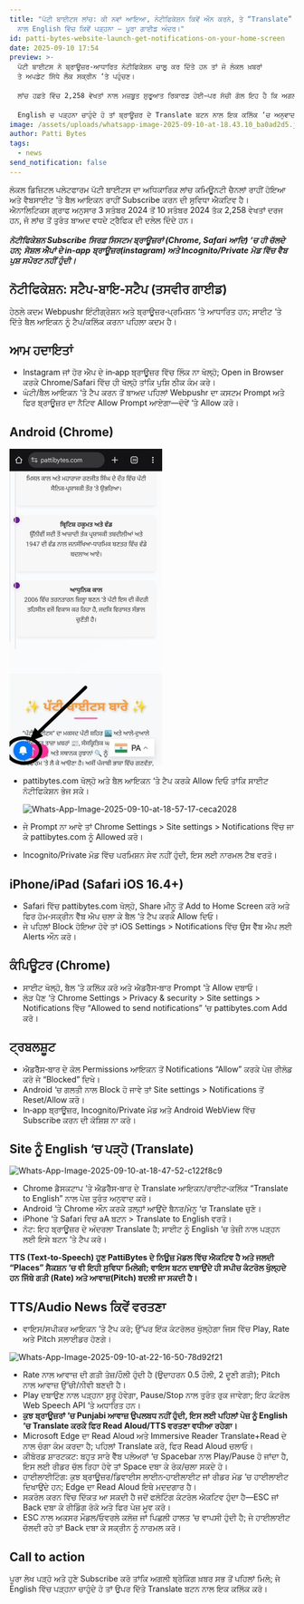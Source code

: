 ```yaml
---
title: "ਪੱਟੀ ਬਾਈਟਸ ਲਾਂਚ: ਕੀ ਨਵਾਂ ਆਇਆ, ਨੋਟੀਫਿਕੇਸ਼ਨ ਕਿਵੇਂ ਔਨ ਕਰਨੇ, ਤੇ “Translate”
  ਨਾਲ English ਵਿੱਚ ਕਿਵੇਂ ਪੜ੍ਹਨਾ — ਪੂਰਾ ਗਾਈਡ ਅੰਦਰ।"
id: patti-bytes-website-launch-get-notifications-on-your-home-screen
date: 2025-09-10 17:54
preview: >-
  ਪੱਟੀ ਬਾਈਟਸ ਨੇ ਬ੍ਰਾਊਜ਼ਰ‑ਆਧਾਰਿਤ ਨੋਟੀਫਿਕੇਸ਼ਨ ਚਾਲੂ ਕਰ ਦਿੱਤੇ ਹਨ ਤਾਂ ਜੋ ਲੋਕਲ ਖ਼ਬਰਾਂ
  ਤੇ ਅਪਡੇਟ ਸਿੱਧੇ ਲੌਕ ਸਕ੍ਰੀਨ ‘ਤੇ ਪਹੁੰਚਣ।

  ਲਾਂਚ ਹਫ਼ਤੇ ਵਿੱਚ 2,258 ਵੇਖਤਾਂ ਨਾਲ ਮਜ਼ਬੂਤ ਸ਼ੁਰੂਆਤ ਰਿਕਾਰਡ ਹੋਈ—ਪਰ ਸੱਚੀ ਗੱਲ ਇਹ ਹੈ ਕਿ ਅਗਲਾ ਵੱਡਾ ਅਪਡੇਟ ਸਭ ਤੋਂ ਪਹਿਲਾਂ ਕਿਸਦੇ ਫੋਨ ‘ਤੇ ਪਹੁੰਚੇਗਾ, ਇਹ ਫ਼ੈਸਲਾ ਇੱਕ Tap ਨਾਲ ਹੋ ਸਕਦਾ ਹੈ; ਪੂਰਾ ਲੇਖ ਖੋਲ੍ਹੋ ਅਤੇ ਨੋਟੀਫਿਕੇਸ਼ਨ ਔਨ ਕਰੋ।

  English ਚ ਪੜ੍ਹਨਾ ਚਾਹੁੰਦੇ ਹੋ ਤਾਂ ਬ੍ਰਾਊਜ਼ਰ ਦੇ Translate ਬਟਨ ਨਾਲ ਇਕ ਕਲਿੱਕ ‘ਚ ਅਨੁਵਾਦ ਕਰੋ।
image: /assets/uploads/whatsapp-image-2025-09-10-at-18.43.10_ba0ad2d5.jpg
author: Patti Bytes
tags:
  - news
send_notification: false
---
```

ਲੋਕਲ ਡਿਜ਼ਿਟਲ ਪਲੇਟਫਾਰਮ ਪੱਟੀ ਬਾਈਟਸ ਦਾ ਅਧਿਕਾਰਿਕ ਲਾਂਚ ਕਮਿਊਨਟੀ ਚੈਨਲਾਂ ਰਾਹੀਂ ਹੋਇਆ ਅਤੇ ਵੈਬਸਾਈਟ ‘ਤੇ ਬੈਲ ਆਇਕਨ ਰਾਹੀਂ Subscribe ਕਰਨ ਦੀ ਸੁਵਿਧਾ ਐਕਟਿਵ ਹੈ।\
ਐਨਾਲਿਟਿਕਸ ਗ੍ਰਾਫ ਅਨੁਸਾਰ 3 ਸਤੰਬਰ 2024 ਤੋਂ 10 ਸਤੰਬਰ 2024 ਤੱਕ 2,258 ਵੇਖਤਾਂ ਦਰਜ ਹਨ, ਜੋ ਲਾਂਚ ਤੋਂ ਤੁਰੰਤ ਬਾਅਦ ਵਧਦੇ ਟ੍ਰੈਫਿਕ ਦੀ ਦਲੇਲ ਦਿੰਦੇ ਹਨ।\
\
***ਨੋਟੀਫਿਕੇਸ਼ਨ Subscribe ਸਿਰਫ਼ ਸਿਸਟਮ ਬ੍ਰਾਊਜ਼ਰਾਂ (Chrome, Safari ਆਦਿ) ‘ਚ ਹੀ ਚੱਲਦੇ ਹਨ; ਸੋਸ਼ਲ ਐਪਾਂ ਦੇ in‑app ਬ੍ਰਾਊਜ਼ਰ(instagram) ਅਤੇ Incognito/Private ਮੋਡ ਵਿੱਚ ਵੈਬ ਪੁਸ਼ ਸਪੋਰਟ ਨਹੀਂ ਹੁੰਦੀ।***[](https://pushalert.co/documentation/browser-support)

## ਨੋਟੀਫਿਕੇਸ਼ਨ: ਸਟੈਪ‑ਬਾਇ‑ਸਟੈਪ (ਤਸਵੀਰ ਗਾਈਡ)

ਹੇਠਲੇ ਕਦਮ Webpushr ਇੰਟੀਗ੍ਰੇਸ਼ਨ ਅਤੇ ਬ੍ਰਾਊਜ਼ਰ‑ਪ੍ਰਮਿਸ਼ਨ ‘ਤੇ ਆਧਾਰਿਤ ਹਨ; ਸਾਈਟ ‘ਤੇ ਦਿੱਤੇ ਬੈਲ ਆਇਕਨ ਨੂੰ ਟੈਪ/ਕਲਿੱਕ ਕਰਨਾ ਪਹਿਲਾ ਕਦਮ ਹੈ।[](https://www.webpushr.com/docs/manual-integration)

## ਆਮ ਹਦਾਇਤਾਂ

* Instagram ਜਾਂ ਹੋਰ ਐਪ ਦੇ in‑app ਬ੍ਰਾਊਜ਼ਰ ਵਿੱਚ ਲਿੰਕ ਨਾ ਖੋਲ੍ਹੋ; Open in Browser ਕਰਕੇ Chrome/Safari ਵਿੱਚ ਹੀ ਖੋਲ੍ਹੋ ਤਾਂਕਿ ਪੁਸ਼ਿ ਠੀਕ ਕੰਮ ਕਰੇ।[](http://docs.pushowl.com/en/articles/2320685-in-app-browsers-from-social-media-apps-don-t-load-the-required-code-to-collect-web-push-subscribers)
* ਘੰਟੀ/ਬੈਲ ਆਇਕਨ ‘ਤੇ ਟੈਪ ਕਰਨ ਤੋਂ ਬਾਅਦ ਪਹਿਲਾਂ Webpushr ਦਾ ਕਸਟਮ Prompt ਅਤੇ ਫਿਰ ਬ੍ਰਾਊਜ਼ਰ ਦਾ ਨੈਟਿਵ Allow Prompt ਆਏਗਾ—ਦੋਵੇਂ ‘ਤੇ Allow ਕਰੋ।[](https://www.webpushr.com/customizable-prompts)

## Android (Chrome)

<!--StartFragment-->

![](/assets/uploads/e513013f-3416-4ef6-862b-863163b0f4ac.jpeg)

<!--EndFragment-->

* pattibytes.com ਖੋਲ੍ਹੋ ਅਤੇ ਬੈਲ ਆਇਕਨ ‘ਤੇ ਟੈਪ ਕਰਕੇ Allow ਦਿਓ ਤਾਂਕਿ ਸਾਈਟ ਨੋਟੀਫਿਕੇਸ਼ਨ ਭੇਜ ਸਕੇ।<!--StartFragment-->

  ![Whats-App-Image-2025-09-10-at-18-57-17-ceca2028](https://i.ibb.co/MyR2nSgN/Whats-App-Image-2025-09-10-at-18-57-17-ceca2028.jpg)
* ਜੇ Prompt ਨਾ ਆਵੇ ਤਾਂ Chrome Settings > Site settings > Notifications ਵਿੱਚ ਜਾ ਕੇ pattibytes.com ਨੂੰ Allowed ਕਰੋ।[](https://www.engagelab.com/blog/how-to-enable-chrome-notifications-in-three-ways)
* Incognito/Private ਮੋਡ ਵਿੱਚ ਪਰਮਿਸ਼ਨ ਸੇਵ ਨਹੀਂ ਹੁੰਦੀ, ਇਸ ਲਈ ਨਾਰਮਲ ਟੈਬ ਵਰਤੋ।[](https://pushalert.co/documentation/browser-support)

## iPhone/iPad (Safari iOS 16.4+)

* Safari ਵਿੱਚ pattibytes.com ਖੋਲ੍ਹੋ, Share ਮੀਨੂ ਤੋਂ Add to Home Screen ਕਰੋ ਅਤੇ ਫਿਰ ਹੋਮ‑ਸਕ੍ਰੀਨ ਵੈੱਬ ਐਪ ਚਲਾ ਕੇ ਬੈਲ ‘ਤੇ ਟੈਪ ਕਰਕੇ Allow ਦਿਓ।[](https://webkit.org/blog/13878/web-push-for-web-apps-on-ios-and-ipados/)
* ਜੇ ਪਹਿਲਾਂ Block ਹੋਇਆ ਹੋਵੇ ਤਾਂ iOS Settings > Notifications ਵਿੱਚ ਉਸ ਵੈੱਬ ਐਪ ਲਈ Alerts ਔਨ ਕਰੋ।[](https://webkit.org/blog/13878/web-push-for-web-apps-on-ios-and-ipados/)

## ਕੰਪਿਊਟਰ (Chrome)

* ਸਾਈਟ ਖੋਲ੍ਹੋ, ਬੈਲ ‘ਤੇ ਕਲਿੱਕ ਕਰੋ ਅਤੇ ਐਡਰੈੱਸ‑ਬਾਰ Prompt ‘ਤੇ Allow ਦਬਾਓ।[](https://support.google.com/chrome/answer/3220216?hl=en&co=GENIE.Platform%3DDesktop)
* ਲੋੜ ਪੈਣ ‘ਤੇ Chrome Settings > Privacy & security > Site settings > Notifications ਵਿੱਚ “Allowed to send notifications” ‘ਚ pattibytes.com Add ਕਰੋ।[](https://www.engagelab.com/blog/how-to-enable-chrome-notifications-in-three-ways)

## ਟ੍ਰਬਲਸ਼ੂਟ

* ਐਡਰੈੱਸ‑ਬਾਰ ਦੇ ਕੋਲ Permissions ਆਇਕਨ ਤੋਂ Notifications “Allow” ਕਰਕੇ ਪੇਜ਼ ਰੀਲੋਡ ਕਰੋ ਜੇ “Blocked” ਦਿਖੇ।[](https://support.google.com/chrome/answer/3220216?hl=en&co=GENIE.Platform%3DDesktop)
* Android ‘ਚ ਗਲਤੀ ਨਾਲ Block ਹੋ ਜਾਵੇ ਤਾਂ Site settings > Notifications ਤੋਂ Reset/Allow ਕਰੋ।[](https://support.google.com/chrome/answer/3220216?hl=en&co=GENIE.Platform%3DAndroid)
* In‑app ਬ੍ਰਾਊਜ਼ਰ, Incognito/Private ਮੋਡ ਅਤੇ Android WebView ਵਿੱਚ Subscribe ਕਰਨ ਦੀ ਕੋਸ਼ਿਸ਼ ਨਾ ਕਰੋ।[](https://developer.clevertap.com/docs/web-push)

## Site ਨੂੰ English ‘ਚ ਪੜ੍ਹੋ (Translate)

<!--StartFragment-->

![Whats-App-Image-2025-09-10-at-18-47-52-c122f8c9](https://i.ibb.co/nyHxC7s/Whats-App-Image-2025-09-10-at-18-47-52-c122f8c9.jpg)

<!--EndFragment-->

* Chrome ਡੈਸਕਟਾਪ ‘ਤੇ ਐਡਰੈੱਸ‑ਬਾਰ ਦੇ Translate ਆਇਕਨ/ਰਾਈਟ‑ਕਲਿੱਕ “Translate to English” ਨਾਲ ਪੇਜ਼ ਤੁਰੰਤ ਅਨੁਵਾਦ ਕਰੋ।[](https://support.google.com/chrome/answer/173424?hl=en&co=GENIE.Platform%3DDesktop)
* Android ‘ਤੇ Chrome ਔਨ ਕਰਕੇ ਤਲ੍ਹਾਂ ਆਉਂਦੇ ਬੈਨਰ/ਮੇਨੂ ‘ਚ Translate ਚੁਣੋ।[](https://support.google.com/chrome/answer/173424?hl=en&co=GENIE.Platform%3DAndroid)
* iPhone ‘ਤੇ Safari ਵਿਚ aA ਬਟਨ > Translate to English ਵਰਤੋ।[](https://www.macrumors.com/how-to/safari-webpage-translation-ios/)
* ਨੋਟ: ਇਹ ਬ੍ਰਾਊਜ਼ਰ ਦੇ ਅੰਦਰਲਾ Translate ਹੈ; ਸਾਈਟ ਨੂੰ English ‘ਚ ਤੇਜ਼ੀ ਨਾਲ ਪੜ੍ਹਨ ਲਈ ਇਸੇ ਬਟਨ ‘ਤੇ ਟੈਪ ਕਰੋ।[](https://support.apple.com/en-in/guide/iphone/iph1fbef4daa/ios)

<!--StartFragment-->

**TTS (Text‑to‑Speech) ਹੁਣ PattiBytes ਦੇ ਨਿਊਜ਼ ਮੋਡਲ ਵਿੱਚ ਐਕਟਿਵ ਹੈ ਅਤੇ ਜਲਦੀ “Places” ਸੈਕਸ਼ਨ ‘ਚ ਵੀ ਇਹੀ ਸੁਵਿਧਾ ਮਿਲੇਗੀ; ਵਾਇਸ ਬਟਨ ਦਬਾਉਂਦੇ ਹੀ ਸਪੀਚ ਕੰਟਰੋਲ ਖੁੱਲ੍ਹਦੇ ਹਨ ਜਿੱਥੇ ਗਤੀ (Rate) ਅਤੇ ਆਵਾਜ਼(Pitch) ਬਦਲੀ ਜਾ ਸਕਦੀ ਹੈ।**[](https://developer.mozilla.org/en-US/docs/Web/API/SpeechSynthesisUtterance/pitch)

## TTS/Audio News ਕਿਵੇਂ ਵਰਤਣਾ



* ਵਾਇਸ/ਸਪੀਕਰ ਆਇਕਨ ‘ਤੇ ਟੈਪ ਕਰੋ; ਉੱਪਰ ਇੱਕ ਕੰਟਰੋਲਰ ਖੁੱਲ੍ਹੇਗਾ ਜਿਸ ਵਿੱਚ Play, Rate ਅਤੇ Pitch ਸਲਾਈਡਰ ਹੋਣਗੇ।[](https://developer.mozilla.org/en-US/docs/Web/API/Web_Speech_API)

![Whats-App-Image-2025-09-10-at-22-16-50-78d92f21](https://i.ibb.co/Kxh1b7Cz/Whats-App-Image-2025-09-10-at-22-16-50-78d92f21.jpg)



* Rate ਨਾਲ ਆਵਾਜ਼ ਦੀ ਗਤੀ ਤੇਜ਼/ਹੌਲੀ ਹੁੰਦੀ ਹੈ (ਉਦਾਹਰਨ 0.5 ਹੌਲੀ, 2 ਦੂਣੀ ਗਤੀ); Pitch ਨਾਲ ਆਵਾਜ਼ ਉੱਚੀ/ਨੀਵੀ ਬਣਦੀ ਹੈ।[](https://developer.mozilla.org/en-US/docs/Web/API/SpeechSynthesisUtterance/pitch)
* Play ਦਬਾਉਣ ਨਾਲ ਪੜ੍ਹਨਾ ਸ਼ੁਰੂ ਹੋਵੇਗਾ, Pause/Stop ਨਾਲ ਤੁਰੰਤ ਰੁਕ ਜਾਵੇਗਾ; ਇਹ ਕੰਟਰੋਲ Web Speech API ‘ਤੇ ਅਧਾਰਿਤ ਹਨ।[](https://developer.mozilla.org/en-US/docs/Web/API/SpeechSynthesis)
* **ਕੁਝ ਬ੍ਰਾਊਜ਼ਰਾਂ ‘ਚ Punjabi ਆਵਾਜ਼ ਉਪਲਬਧ ਨਹੀਂ ਹੁੰਦੀ, ਇਸ ਲਈ ਪਹਿਲਾਂ ਪੇਜ਼ ਨੂੰ English ‘ਚ Translate ਕਰਕੇ ਫਿਰ Read Aloud/TTS ਵਰਤਣਾ ਵਧੀਆ ਰਹੇਗਾ।**[](https://support.microsoft.com/en-us/topic/use-microsoft-translator-in-microsoft-edge-browser-4ad1c6cb-01a4-4227-be9d-a81e127fcb0b)
* Microsoft Edge ਦਾ Read Aloud ਅਤੇ Immersive Reader Translate+Read ਦੇ ਨਾਲ ਚੰਗਾ ਕੰਮ ਕਰਦਾ ਹੈ; ਪਹਿਲਾਂ Translate ਕਰੋ, ਫਿਰ Read Aloud ਚਲਾਓ।[](https://www.microsoft.com/en-us/edge/features/read-aloud)
* ਕੀਬੋਰਡ ਸ਼ਾਰਟਕਟ: ਬਹੁਤ ਸਾਰੇ ਵੈੱਬ ਪਲੇਅਰਾਂ ‘ਚ Spacebar ਨਾਲ Play/Pause ਹੋ ਜਾਂਦਾ ਹੈ, ਇਸ ਲਈ ਰੀਡਰ ਚੱਲ ਰਿਹਾ ਹੋਵੇ ਤਾਂ Space ਦਬਾ ਕੇ ਰੋਕ/ਚਲਾ ਸਕਦੇ ਹੋ।[](https://www.codespeedy.com/play-and-pause-html5-video-by-pressing-space-key-javascript/)
* ਹਾਈਲਾਈਟਿੰਗ: ਕੁਝ ਬ੍ਰਾਊਜ਼ਰ/ਡਿਵਾਈਸ ਲਾਈਨ‑ਹਾਈਲਾਈਟ ਜਾਂ ਰੀਡਰ ਮੋਡ ‘ਚ ਹਾਈਲਾਈਟ ਦਿਖਾਉਂਦੇ ਹਨ; Edge ਦਾ Read Aloud ਇਥੇ ਮਦਦਗਾਰ ਹੈ।[](https://www.microsoft.com/en-us/edge/features/read-aloud)
* ਸਕਰੋਲ ਕਰਨ ਵਿੱਚ ਦਿੱਕਤ ਆ ਸਕਦੀ ਹੈ ਜਦੋਂ ਫਲੋਟਿੰਗ ਕੰਟਰੋਲ ਐਕਟਿਵ ਹੁੰਦਾ ਹੈ—ESC ਜਾਂ Back ਦਬਾ ਕੇ ਰੀਡਿੰਗ ਰੋਕੋ ਅਤੇ ਫਿਰ ਪੇਜ਼ ਮੂਵ ਕਰੋ।[](https://stackoverflow.com/questions/34956907/keypress-pause-and-play-audio)
* ESC ਨਾਲ ਅਕਸਰ ਮੌਡਲ/ਓਵਰਲੇ ਕਲੋਜ਼ ਜਾਂ ਪਿਛਲੀ ਹਾਲਤ ‘ਚ ਵਾਪਸੀ ਹੁੰਦੀ ਹੈ; ਜੇ ਹਾਈਲਾਈਟ ਚੱਲਦੀ ਰਹੇ ਤਾਂ Back ਦਬਾ ਕੇ ਸਕ੍ਰੀਨ ਨੂੰ ਨਾਰਮਲ ਕਰੋ।[](https://www.microsoft.com/en-us/edge/features/read-aloud)

<!--EndFragment-->



## Call to action

ਪੂਰਾ ਲੇਖ ਪੜ੍ਹੋ ਅਤੇ ਹੁਣੇ Subscribe ਕਰੋ ਤਾਂਕਿ ਅਗਲੀ ਬ੍ਰੇਕਿੰਗ ਖ਼ਬਰ ਸਭ ਤੋਂ ਪਹਿਲਾਂ ਮਿਲੇ; ਜੇ English ਵਿੱਚ ਪੜ੍ਹਨਾ ਚਾਹੁੰਦੇ ਹੋ ਤਾਂ ਉਪਰ ਦਿੱਤੇ Translate ਬਟਨ ਨਾਲ ਇਕ ਕਲਿੱਕ ਕਰੋ।[](https://support.google.com/chrome/answer/173424?hl=en&co=GENIE.Platform%3DDesktop)